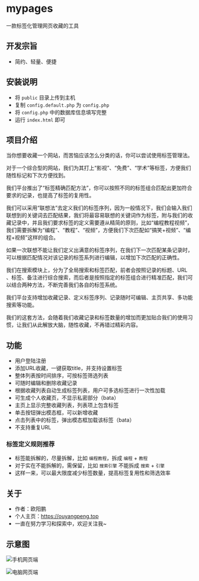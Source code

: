 # mypages

一款标签化管理网页收藏的工具

## 开发宗旨

- 简约、轻量、便捷

## 安装说明

- 将 `public` 目录上传到主机
- 复制 `config.default.php` 为 `config.php`
- 将 `config.php` 中的数据库信息填写完整
- 运行 `index.html` 即可

## 项目介绍

当你想要收藏一个网站，而苦恼应该怎么分类的话，你可以尝试使用标签管理法。

对于一个综合型的网站，我们为其打上“影视”、“免费”、“学术”等标签，方便我们随性标记和下次方便找到。

我们平台推出了“标签精确匹配方法”，你可以按照不同的标签组合匹配出更加符合要求的记录，也提高了标签的复用性。

我们可以采用“联想法”去定义我们的标签序列，因为一般情况下，我们会输入我们联想到的关键词去匹配结果，我们将最容易联想的关键词作为标签，附与我们的收藏记录中，并且我们要求标签的定义需要遵从精简的原则，比如“编程教程视频”，我们需要拆解为“编程”、“教程”、“视频”，方便我们下次匹配如“搞笑+视频”、“编程+视频”这样的组合。

如果一次联想不能让我们定义出满意的标签序列，在我们下一次匹配某条记录时，可以根据匹配情况对该记录的标签系列进行编辑，以增加下次匹配的正确性。

我们在搜索模块上，分为了全局搜索和标签匹配，前者会按照记录的标题、URL 、标签、备注进行综合搜索，而后者是按照指定的标签组合进行精准匹配，我们可以结合两种方法，不断完善我们各自的标签系统。

我们平台支持增加收藏记录、定义标签序列、记录随时可编辑、主页共享、多功能搜索等功能。

我们的这套方法，会随着我们收藏记录和标签数量的增加而更加贴合我们的使用习惯，让我们从此解放大脑，随性收藏，不再错过精彩内容。

## 功能

- 用户登陆注册
- 添加URL收藏，一键获取title，并支持设置标签
- 整体列表按时间排序，可按标签筛选列表
- 可随时编辑和删除收藏记录
- 根据收藏列表自动生成标签列表，用户可多选标签进行一次性加载
- 可生成个人收藏页，不显示私密部分（bata）
- 主页上显示完整收藏列表，列表项上包含标签
- 单击按钮弹出模态框，可以新增收藏
- 点击列表中的标签，弹出模态框加载该标签（bata）
- 不支持重复URL

### 标签定义规则推荐

- 标签能拆解的，尽量拆解，比如 `编程教程`，拆成 `编程` + `教程`
- 对于实在不能拆解的，需保留，比如 `搜索引擎` 不能拆成 `搜索` + `引擎`
- 这样一来，可以最大限度减少标签数量，提高标签复用性和筛选效率

## 关于

- 作者：欧阳鹏
- 个人主页：https://ouyangpeng.top
- 一直在努力学习和探索中，欢迎关注我~

## 示意图

![手机网页端](https://raw.githubusercontent.com/oyps/mypages/main/img/at_phone.jpg)

![电脑网页端](https://raw.githubusercontent.com/oyps/mypages/main/img/at_computer.jpg)
